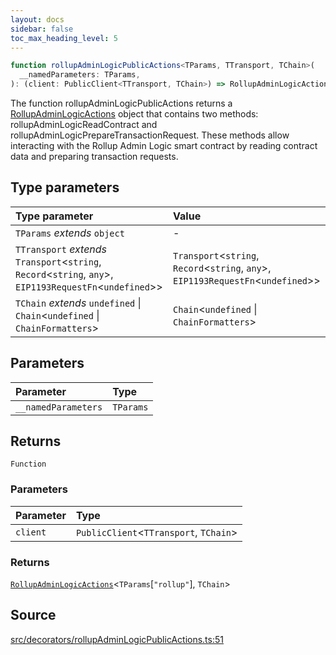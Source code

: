 ```yaml
---
layout: docs
sidebar: false
toc_max_heading_level: 5
---
```


```ts
function rollupAdminLogicPublicActions<TParams, TTransport, TChain>(
  __namedParameters: TParams,
): (client: PublicClient<TTransport, TChain>) => RollupAdminLogicActions<TParams['rollup'], TChain>;
```

The function rollupAdminLogicPublicActions returns a [RollupAdminLogicActions](../type-aliases/RollupAdminLogicActions.md) object that contains two methods:
rollupAdminLogicReadContract and rollupAdminLogicPrepareTransactionRequest.
These methods allow interacting with the Rollup Admin Logic smart contract by
reading contract data and preparing transaction requests.

## Type parameters

| Type parameter                                                                                                 | Value                                                                                   |
| :------------------------------------------------------------------------------------------------------------- | :-------------------------------------------------------------------------------------- |
| `TParams` _extends_ `object`                                                                                   | -                                                                                       |
| `TTransport` _extends_ `Transport`\<`string`, `Record`\<`string`, `any`\>, `EIP1193RequestFn`\<`undefined`\>\> | `Transport`\<`string`, `Record`\<`string`, `any`\>, `EIP1193RequestFn`\<`undefined`\>\> |
| `TChain` _extends_ `undefined` \| `Chain`\<`undefined` \| `ChainFormatters`\>                                  | `Chain`\<`undefined` \| `ChainFormatters`\>                                             |

## Parameters

| Parameter           | Type      |
| :------------------ | :-------- |
| `__namedParameters` | `TParams` |

## Returns

`Function`

### Parameters

| Parameter | Type                                     |
| :-------- | :--------------------------------------- |
| `client`  | `PublicClient`\<`TTransport`, `TChain`\> |

### Returns

[`RollupAdminLogicActions`](../type-aliases/RollupAdminLogicActions.md)\<`TParams`\[`"rollup"`\], `TChain`\>

## Source

[src/decorators/rollupAdminLogicPublicActions.ts:51](https://github.com/OffchainLabs/arbitrum-orbit-sdk/blob/9d5595a042e42f7d6b9af10a84816c98ea30f330/src/decorators/rollupAdminLogicPublicActions.ts#L51)
